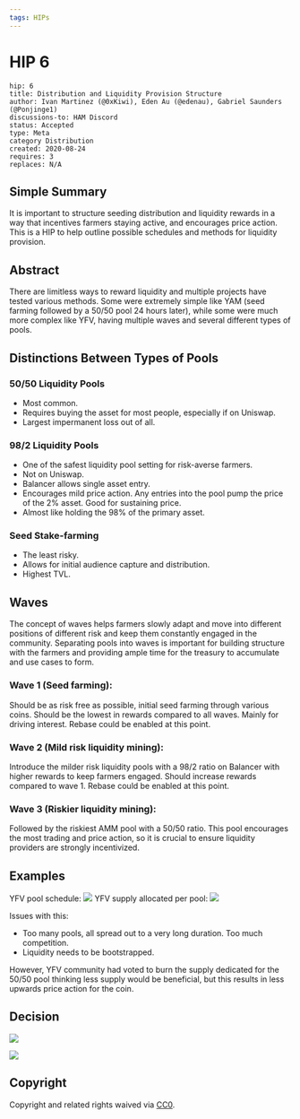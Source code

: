```yaml
---
tags: HIPs
---
```

# HIP 6
```
hip: 6
title: Distribution and Liquidity Provision Structure
author: Ivan Martinez (@0xKiwi), Eden Au (@edenau), Gabriel Saunders (@Ponjinge1)
discussions-to: HAM Discord
status: Accepted
type: Meta
category Distribution
created: 2020-08-24
requires: 3
replaces: N/A
```

## Simple Summary
It is important to structure seeding distribution and liquidity rewards in a way that incentives farmers staying active, and encourages price action. This is a HIP to help outline possible schedules and methods for liquidity provision.

## Abstract
There are limitless ways to reward liquidity and multiple projects have tested various methods. Some were extremely simple like YAM (seed farming followed by a 50/50 pool 24 hours later), while some were much more complex like YFV, having multiple waves and several different types of pools.

## Distinctions Between Types of Pools
### 50/50 Liquidity Pools
* Most common.
* Requires buying the asset for most people, especially if on Uniswap.
* Largest impermanent loss out of all.

### 98/2 Liquidity Pools
* One of the safest liquidity pool setting for risk-averse farmers.
* Not on Uniswap.
* Balancer allows single asset entry.
* Encourages mild price action. Any entries into the pool pump the price of the 2% asset. Good for sustaining price.
* Almost like holding the 98% of the primary asset.

### Seed Stake-farming
* The least risky.
* Allows for initial audience capture and distribution.
* Highest TVL.

## Waves
The concept of waves helps farmers slowly adapt and move into different positions of different risk and keep them constantly engaged in the community. Separating pools into waves is important for building structure with the farmers and providing ample time for the treasury to accumulate and use cases to form.

### Wave 1 (Seed farming):
Should be as risk free as possible, initial seed farming through various coins. Should be the lowest in rewards compared to all waves. Mainly for driving interest.
Rebase could be enabled at this point.

### Wave 2 (Mild risk liquidity mining):
Introduce the milder risk liquidity pools with a 98/2 ratio on Balancer with higher rewards to keep farmers engaged. Should increase rewards compared to wave 1.
Rebase could be enabled at this point.


### Wave 3 (Riskier liquidity mining):
Followed by the riskiest AMM pool with a 50/50 ratio. This pool encourages the most trading and price action, so it is crucial to ensure liquidity providers are strongly incentivized.

## Examples
YFV pool schedule:
![](https://i.imgur.com/XJtI2Lf.png)
YFV supply allocated per pool:
![](https://i.imgur.com/0l94WbE.png)

Issues with this:
* Too many pools, all spread out to a very long duration. Too much competition.
* Liquidity needs to be bootstrapped.

However, YFV community had voted to burn the supply dedicated for the 50/50 pool thinking less supply would be beneficial, but this results in less upwards price action for the coin.

## Decision
![](https://i.imgur.com/H0f044V.png)

![](https://i.imgur.com/QlPe2k7.png)


## Copyright
Copyright and related rights waived via [CC0](https://creativecommons.org/publicdomain/zero/1.0/).
